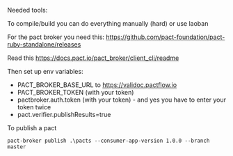 
Needed tools:

To compile/build you can do everything manually (hard) or use laoban

For the pact broker you need this:
https://github.com/pact-foundation/pact-ruby-standalone/releases

Read this
https://docs.pact.io/pact_broker/client_cli/readme

Then set up env variables:
* PACT_BROKER_BASE_URL to https://validoc.pactflow.io
* PACT_BROKER_TOKEN (with your token)
* pactbroker.auth.token (with your token)  - and yes you have to enter your token twice
* pact.verifier.publishResults=true


To publish a pact

```shell
pact-broker publish .\pacts --consumer-app-version 1.0.0 --branch master  
```